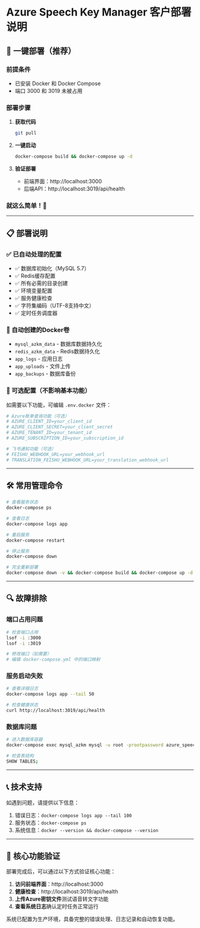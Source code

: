 # Azure Speech Key Manager 客户部署说明

## 🚀 一键部署（推荐）

### 前提条件
- 已安装 Docker 和 Docker Compose
- 端口 3000 和 3019 未被占用

### 部署步骤

1. **获取代码**
   ```bash
   git pull
   ```

2. **一键启动**
   ```bash
   docker-compose build && docker-compose up -d
   ```

3. **验证部署**
   - 前端界面：http://localhost:3000
   - 后端API：http://localhost:3019/api/health

### 就这么简单！🎉

---

## 📋 部署说明

### ✅ 已自动处理的配置
- ✅ 数据库初始化（MySQL 5.7）
- ✅ Redis缓存配置
- ✅ 所有必需的目录创建
- ✅ 环境变量配置
- ✅ 服务健康检查
- ✅ 字符集编码（UTF-8支持中文）
- ✅ 定时任务调度器

### 📁 自动创建的Docker卷
- `mysql_azkm_data` - 数据库数据持久化
- `redis_azkm_data` - Redis数据持久化  
- `app_logs` - 应用日志
- `app_uploads` - 文件上传
- `app_backups` - 数据库备份

### 🔧 可选配置（不影响基本功能）
如需要以下功能，可编辑 `.env.docker` 文件：

```bash
# Azure账单查询功能（可选）
# AZURE_CLIENT_ID=your_client_id
# AZURE_CLIENT_SECRET=your_client_secret  
# AZURE_TENANT_ID=your_tenant_id
# AZURE_SUBSCRIPTION_ID=your_subscription_id

# 飞书通知功能（可选）
# FEISHU_WEBHOOK_URL=your_webhook_url
# TRANSLATION_FEISHU_WEBHOOK_URL=your_translation_webhook_url
```

---

## 🛠️ 常用管理命令

```bash
# 查看服务状态
docker-compose ps

# 查看日志
docker-compose logs app

# 重启服务
docker-compose restart

# 停止服务
docker-compose down

# 完全重新部署
docker-compose down -v && docker-compose build && docker-compose up -d
```

---

## 🔍 故障排除

### 端口占用问题
```bash
# 检查端口占用
lsof -i :3000
lsof -i :3019

# 修改端口（如需要）
# 编辑 docker-compose.yml 中的端口映射
```

### 服务启动失败
```bash
# 查看详细日志
docker-compose logs app --tail 50

# 检查健康状态
curl http://localhost:3019/api/health
```

### 数据库问题
```bash
# 进入数据库容器
docker-compose exec mysql_azkm mysql -u root -prootpassword azure_speech_keymanager

# 检查表结构
SHOW TABLES;
```

---

## 📞 技术支持

如遇到问题，请提供以下信息：
1. 错误日志：`docker-compose logs app --tail 100`
2. 服务状态：`docker-compose ps`
3. 系统信息：`docker --version && docker-compose --version`

---

## 🎯 核心功能验证

部署完成后，可以通过以下方式验证核心功能：

1. **访问前端界面**：http://localhost:3000
2. **健康检查**：http://localhost:3019/api/health
3. **上传Azure密钥文件**测试语音转文字功能
4. **查看系统日志**确认定时任务正常运行

系统已配置为生产环境，具备完整的错误处理、日志记录和自动恢复功能。
